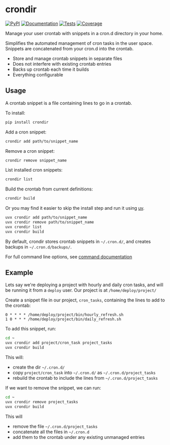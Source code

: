 # crondir

[![PyPI](https://img.shields.io/pypi/v/crondir.svg)](https://pypi.org/project/crondir/)
[![Documentation](https://readthedocs.org/projects/crondir/badge/?version=latest)](https://crondir.readthedocs.io/en/latest/)
[![Tests](https://github.com/radiac/crondir/actions/workflows/ci.yml/badge.svg)](https://github.com/radiac/crondir/actions/workflows/ci.yml)
[![Coverage](https://codecov.io/gh/radiac/crondir/branch/main/graph/badge.svg?token=BCNM45T6GI)](https://codecov.io/gh/radiac/crondir)

Manage your user crontab with snippets in a cron.d directory in your home.

Simplifies the automated management of cron tasks in the user space. Snippets are
concatenated from your cron.d into the crontab.

- Store and manage crontab snippets in separate files
- Does not interfere with existing crontab entries
- Backs up crontab each time it builds
- Everything configurable

## Usage

A crontab snippet is a file containing lines to go in a crontab.

To install:

```bash
pip install crondir
```

Add a cron snippet:

```bash
crondir add path/to/snippet_name
```

Remove a cron snippet:

```bash
crondir remove snippet_name
```

List installed cron snippets:

```bash
crondir list
```

Build the crontab from current definitions:

```bash
crondir build
```

Or you may find it easier to skip the install step and run it using
[uv](https://docs.astral.sh/uv/).

```bash
uvx crondir add path/to/snippet_name
uvx crondir remove path/to/snippet_name
uvx crondir list
uvx crondir build
```

By default, crondir stores crontab snippets in `~/.cron.d/`, and creates backups
in `~/.cron.d/backups/`.

For full command line options, see [command documentation](https://crondir.readthedocs.io/en/latest/commands.html)

## Example

Lets say we're deploying a project with hourly and daily cron tasks, and will be running
it from a `deploy` user. Our project is at `/home/deploy/project/`

Create a snippet file in our project, `cron_tasks`, containing the lines to add to the
crontab:

```
0 * * * * /home/deploy/project/bin/hourly_refresh.sh
1 0 * * * /home/deploy/project/bin/daily_refresh.sh
```

To add this snippet, run:

```bash
cd ~
uvx crondir add project/cron_task project_tasks
uvx crondir build
```

This will:

- create the dir `~/.cron.d/`
- copy `project/cron_task` into `~/.cron.d/` as `~/.cron.d/project_tasks`
- rebuild the crontab to include the lines from `~/.cron.d/project_tasks`

If we want to remove the snippet, we can run:

```bash
cd ~
uvx crondir remove project_tasks
uvx crondir build
```

This will

- remove the file `~/.cron.d/project_tasks`
- concatenate all the files in `~/.cron.d`
- add them to the crontab under any existing unmanaged entries
